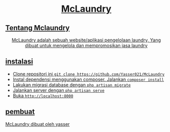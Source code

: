 <h1 align="center"><a href="https://laravel.com" target="_blank">McLaundry</h1>

## Tentang Mclaundry

<p align="center">McLaundry adalah sebuah website/aplikasi pengelolaan laundry, Yang dibuat untuk mengelola dan mempromosikan jasa laundry</p>

## instalasi

-   Clone repositori ini `git clone https://github.com/Yasser021/McLaundry`
-   Instal dependensi menggunakan composer. Jalankan `composer install`
-   Lakukan migrasi database dengan `php artisan migrate`
-   Jalankan server dengan `php artisan serve`
-   Buka `http://localhost:8000`

## pembuat

McLaundry dibuat oleh <a href="https://www.instagram.com/yasser_aziz_alfalah">yasser</a>
